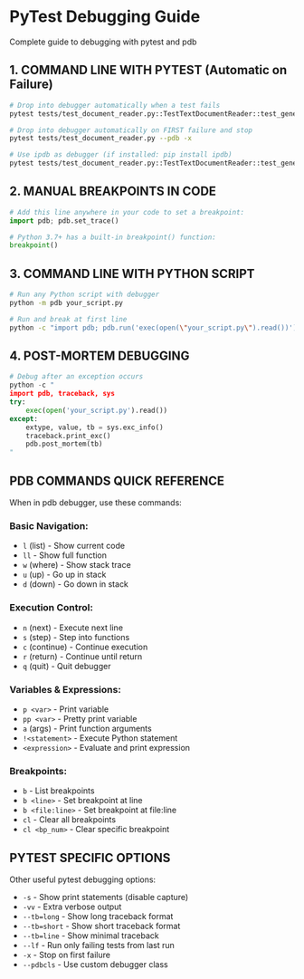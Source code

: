 # PyTest Debugging Guide

Complete guide to debugging with pytest and pdb

## 1. COMMAND LINE WITH PYTEST (Automatic on Failure)

```bash
# Drop into debugger automatically when a test fails
pytest tests/test_document_reader.py::TestTextDocumentReader::test_generate_description_short_content --pdb

# Drop into debugger automatically on FIRST failure and stop
pytest tests/test_document_reader.py --pdb -x

# Use ipdb as debugger (if installed: pip install ipdb)
pytest tests/test_document_reader.py::TestTextDocumentReader::test_generate_description_short_content --pdbcls=IPython.terminal.debugger:TerminalPdb
```

## 2. MANUAL BREAKPOINTS IN CODE

```python
# Add this line anywhere in your code to set a breakpoint:
import pdb; pdb.set_trace()

# Python 3.7+ has a built-in breakpoint() function:
breakpoint()
```

## 3. COMMAND LINE WITH PYTHON SCRIPT

```bash
# Run any Python script with debugger
python -m pdb your_script.py

# Run and break at first line
python -c "import pdb; pdb.run('exec(open(\"your_script.py\").read())')"
```

## 4. POST-MORTEM DEBUGGING

```python
# Debug after an exception occurs
python -c "
import pdb, traceback, sys
try:
    exec(open('your_script.py').read())
except:
    extype, value, tb = sys.exc_info()
    traceback.print_exc()
    pdb.post_mortem(tb)
"
```

## PDB COMMANDS QUICK REFERENCE

When in pdb debugger, use these commands:

### Basic Navigation:
- `l` (list) - Show current code
- `ll` - Show full function
- `w` (where) - Show stack trace
- `u` (up) - Go up in stack
- `d` (down) - Go down in stack

### Execution Control:
- `n` (next) - Execute next line
- `s` (step) - Step into functions
- `c` (continue) - Continue execution
- `r` (return) - Continue until return
- `q` (quit) - Quit debugger

### Variables & Expressions:
- `p <var>` - Print variable
- `pp <var>` - Pretty print variable
- `a` (args) - Print function arguments
- `!<statement>` - Execute Python statement
- `<expression>` - Evaluate and print expression

### Breakpoints:
- `b` - List breakpoints
- `b <line>` - Set breakpoint at line
- `b <file:line>` - Set breakpoint at file:line
- `cl` - Clear all breakpoints
- `cl <bp_num>` - Clear specific breakpoint

## PYTEST SPECIFIC OPTIONS

Other useful pytest debugging options:
- `-s` - Show print statements (disable capture)
- `-vv` - Extra verbose output
- `--tb=long` - Show long traceback format
- `--tb=short` - Show short traceback format
- `--tb=line` - Show minimal traceback
- `--lf` - Run only failing tests from last run
- `-x` - Stop on first failure
- `--pdbcls` - Use custom debugger class
